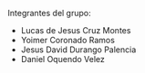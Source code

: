 Integrantes del grupo:
- Lucas de Jesus Cruz Montes
- Yoimer Coronado Ramos
- Jesus David Durango Palencia
- Daniel Oquendo Velez
